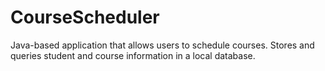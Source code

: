 # CourseScheduler
Java-based application that allows users to schedule courses. Stores and queries student and course information in a local database.
